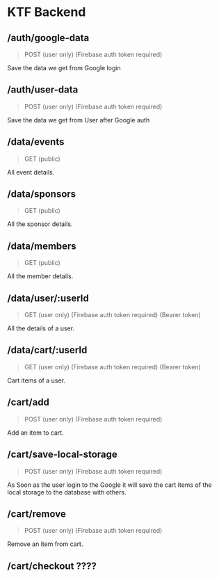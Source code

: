 # KTF Backend


## /auth/google-data
> POST (user only) (Firebase auth token required)
 
Save the data we get from Google login


## /auth/user-data
> POST (user only) (Firebase auth token required)

Save the data we get from User after Google auth

## /data/events
> GET (public)

All event details.

## /data/sponsors
> GET (public)

All the sponsor details.

## /data/members
> GET (public)

All the member details.

## /data/user/:userId
> GET (user only) (Firebase auth token required) (Bearer token)

All the details of a user.
## /data/cart/:userId
> GET (user only) (Firebase auth token required) (Bearer token)

Cart items of a user.

## /cart/add
> POST (user only) (Firebase auth token required)

Add an item to cart.

## /cart/save-local-storage
> POST (user only) (Firebase auth token required)

As Soon as the user login to the Google it will save the cart items of the local storage to the database with others.

## /cart/remove
> POST (user only) (Firebase auth token required)

Remove an item from cart.

## /cart/checkout ????
